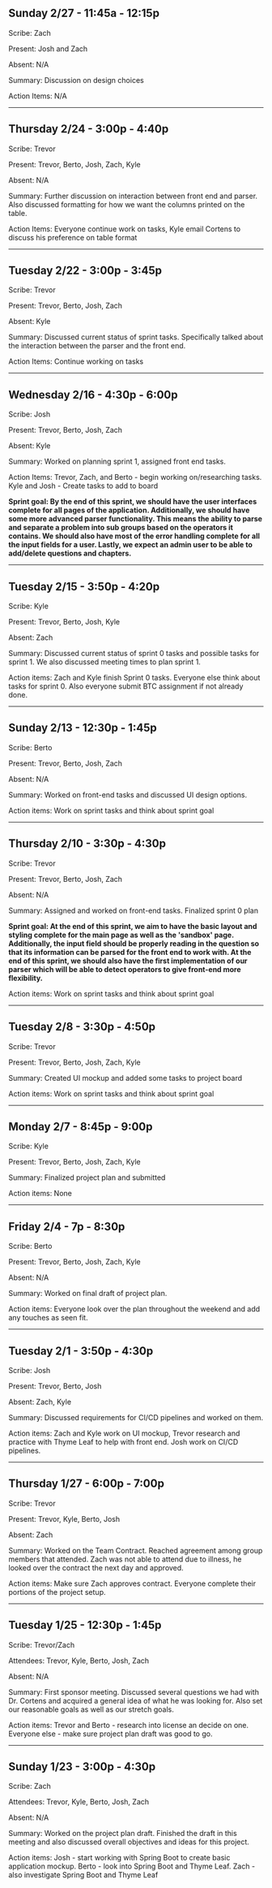## Sunday 2/27 - 11:45a - 12:15p

Scribe: Zach

Present: Josh and Zach

Absent: N/A

Summary: Discussion on design choices

Action Items: N/A

------
## Thursday 2/24 - 3:00p - 4:40p

Scribe: Trevor

Present: Trevor, Berto, Josh, Zach, Kyle

Absent: N/A

Summary: Further discussion on interaction between front end and parser. Also discussed formatting for how we want the columns printed on the table. 

Action Items: Everyone continue work on tasks, Kyle email Cortens to discuss his preference on table format

------
## Tuesday 2/22 - 3:00p - 3:45p

Scribe: Trevor

Present: Trevor, Berto, Josh, Zach

Absent: Kyle

Summary: Discussed current status of sprint tasks. Specifically talked about the interaction between the parser and the front end. 

Action Items: Continue working on tasks

------
## Wednesday 2/16 - 4:30p - 6:00p

Scribe: Josh

Present: Trevor, Berto, Josh, Zach

Absent: Kyle

Summary: Worked on planning sprint 1, assigned front end tasks.

Action Items: Trevor, Zach, and Berto - begin working on/researching tasks. Kyle and Josh - Create tasks to add to board 

**Sprint goal: By the end of this sprint, we should have the user interfaces complete for all pages of the application. Additionally, we should have some more advanced parser functionality. This means the ability to parse and separate a problem into sub groups based on the operators it contains. We should also have most of the error handling complete for all the input fields for a user. Lastly, we expect an admin user to be able to add/delete questions and chapters.**

------
## Tuesday 2/15 - 3:50p - 4:20p

Scribe: Kyle

Present: Trevor, Berto, Josh, Kyle

Absent: Zach

Summary: Discussed current status of sprint 0 tasks and possible tasks for sprint 1. We also discussed meeting times to plan sprint 1.

Action items: Zach and Kyle finish Sprint 0 tasks. Everyone else think about tasks for sprint 0. Also everyone submit BTC assignment if not already done.

------
## Sunday 2/13 - 12:30p - 1:45p

Scribe: Berto

Present: Trevor, Berto, Josh, Zach

Absent: N/A

Summary: Worked on front-end tasks and discussed UI design options.

Action items: Work on sprint tasks and think about sprint goal

------
## Thursday 2/10 - 3:30p - 4:30p

Scribe: Trevor

Present: Trevor, Berto, Josh, Zach

Absent: N/A

Summary: Assigned and worked on front-end tasks. Finalized sprint 0 plan

**Sprint goal: At the end of this sprint, we aim to have the basic layout and styling complete for the main page as well as the 'sandbox' page. Additionally, the input field should be properly reading in the question so that its information can be parsed for the front end to work with. At the end of this sprint, we should also have the first implementation of our parser which will be able to detect operators to give front-end more flexibility.**

Action items: Work on sprint tasks and think about sprint goal

------
## Tuesday 2/8 - 3:30p - 4:50p

Scribe: Trevor

Present: Trevor, Berto, Josh, Zach, Kyle

Summary: Created UI mockup and added some tasks to project board

Action items: Work on sprint tasks and think about sprint goal

------
## Monday 2/7 - 8:45p - 9:00p

Scribe: Kyle

Present: Trevor, Berto, Josh, Zach, Kyle

Summary: Finalized project plan and submitted

Action items: None

------
## Friday 2/4 - 7p - 8:30p

Scribe: Berto

Present: Trevor, Berto, Josh, Zach, Kyle

Absent: N/A

Summary: Worked on final draft of project plan.

Action items: Everyone look over the plan throughout the weekend and add any touches as seen fit.

------

## Tuesday 2/1 - 3:50p - 4:30p

Scribe: Josh

Present: Trevor, Berto, Josh

Absent: Zach, Kyle

Summary: Discussed requirements for CI/CD pipelines and worked on them.

Action items: Zach and Kyle work on UI mockup, Trevor research and practice with Thyme Leaf to help with front end. Josh work on CI/CD pipelines.

------

## Thursday 1/27 - 6:00p - 7:00p

Scribe: Trevor

Present: Trevor, Kyle, Berto, Josh

Absent: Zach

Summary: Worked on the Team Contract. Reached agreement among group members that attended. Zach was not able to attend due to illness, he looked over the contract the next day and approved.

Action items: Make sure Zach approves contract. Everyone complete their portions of the project setup.

------

## Tuesday 1/25 - 12:30p - 1:45p

Scribe: Trevor/Zach

Attendees: Trevor, Kyle, Berto, Josh, Zach

Absent: N/A

Summary: First sponsor meeting. Discussed several questions we had with Dr. Cortens and acquired a general idea of what he was looking for. Also set our reasonable goals as well as our stretch goals.

Action items: Trevor and Berto - research into license an decide on one. Everyone else - make sure project plan draft was good to go.

------

## Sunday 1/23 - 3:00p - 4:30p

Scribe: Zach

Attendees: Trevor, Kyle, Berto, Josh, Zach

Absent: N/A

Summary: Worked on the project plan draft. Finished the draft in this meeting and also discussed overall objectives and ideas for this project.

Action items: Josh - start working with Spring Boot to create basic application mockup. Berto - look into Spring Boot and Thyme Leaf. Zach - also investigate Spring Boot and Thyme Leaf
